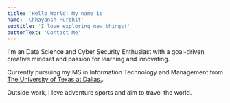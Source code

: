 ```yaml
---
title: 'Hello World! My name is'
name: 'Chhayansh Purohit'
subtitle: 'I love exploring new things!'
buttonText: 'Contact Me'
---
```


I'm an Data Science and Cyber Security Enthusiast with a goal-driven creative mindset and passion for learning and innovating.

Currently pursuing my MS in Information Technology and Management from [The University of Texas at Dallas.](https://www.utdallas.edu/).

Outside work, I love adventure sports and aim to travel the world.
